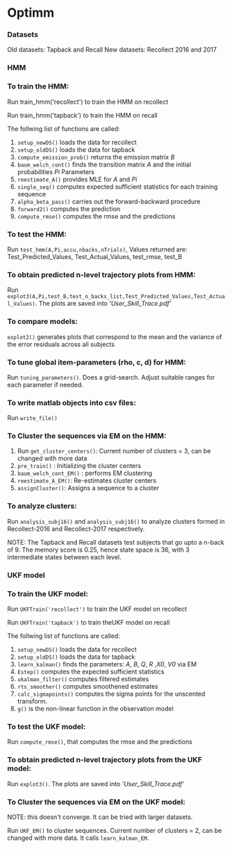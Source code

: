 # Optimm

### Datasets

Old datasets: Tapback and Recall
New datasets: Recollect 2016 and 2017

### HMM

### To train the HMM:

Run train_hmm('recollect') to train the HMM on recollect

Run train_hmm('tapback') to train the HMM on recall

The follwing list of functions are called:
1. `setup_newDS()` loads the data for recollect 
2. `setup_oldDS()` loads the data for tapback
3. `compute_emission_prob()` returns the emission matrix _B_
4. `baum_welch_cont()` finds the transition matrix _A_ and the initial probabilities _Pi_ Parameters
5. `reestimate_A()` provides MLE for _A_ and _Pi_
6. `single_seq()` computes expected sufficient statistics for each training sequence
7. `alpha_beta_pass()` carries out the forward-backward procedure
8. `forward2()` computes the prediction
9. `compute_rmse()` computes the rmse and the predictions
	
### To test the HMM:

Run `test_hmm(A,Pi,accu,nbacks,nTrials)`, Values returned are: Test_Predicted_Values, Test_Actual_Values, test_rmse, test_B
	
### To obtain predicted n-level trajectory plots from HMM:

Run `explot3(A,Pi,test_B,test_n_backs_list,Test_Predicted_Values,Test_Actual_Values)`. The plots are saved into _'User_Skill_Trace.pdf'_

### To compare models:

`explot2()` generates plots that correspond to the mean and the variance of the error residuals across all subjects

### To tune global item-parameters (rho, c, d) for HMM:

Run `tuning_parameters()`. Does a grid-search. Adjust suitable ranges for each parameter if needed.
	
### To write matlab objects into csv files:

Run `write_file()`

### To Cluster the sequences via EM on the HMM:

1. Run `get_cluster_centers()`: Current number of clusters = 3, can be changed with more data
2. `pre_train()` : Initializing the cluster centers
3. `baum_welch_cont_EM()` : performs EM clustering
4. `reestimate_A_EM()`: Re-estimates cluster centers 
5. `assignCluster()`: Assigns a sequence to a cluster

### To analyze clusters:

Run `analysis_subj16()` and `analysis_subj16()` to analyze clusters formed in Recollect-2016 and Recollect-2017 respectively.

NOTE: The Tapback and Recall datasets test subjects that go upto a n-back of 9.
The memory score is 0.25, hence state space is 36, with 3 intermediate states between each level.

### UKF model

### To train the UKF model:

Run `UKFTrain('recollect')` to train the UKF model on recollect

Run `UKFTrain('tapback')` to train theUKF model on recall

The follwing list of functions are called:
1. `setup_newDS()` loads the data for recollect 
2. `setup_oldDS()` loads the data for tapback
3. `learn_kalman()` finds the parameters: _A_, _B_, _Q_, _R_ ,_X0_, _V0_ via EM
4. `Estep()` computes the expected sufficient statistics
5. `ukalman_filter()` computes filtered estimates
6. `rts_smoother()` computes smoothened estimates
7. `calc_sigmapoints()` computes the sigma points for the unscented transform.
8. `g()` is the non-linear function in the observation model
	
### To test the UKF model:

Run `compute_rmse()`, that computes the rmse and the predictions

### To obtain predicted n-level trajectory plots from the UKF model:

Run `explot3()`. The plots are saved into _'User_Skill_Trace.pdf'_

### To Cluster the sequences via EM on the UKF model:

NOTE: this doesn't converge. It can be tried with larger datasets.

Run `UKF_EM()` to cluster sequences. Current number of clusters = 2, can be changed with more data. It calls `learn_kalman_EM`.

